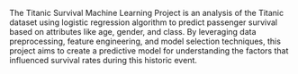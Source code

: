 The Titanic Survival Machine Learning Project is an analysis of the Titanic dataset using logistic regression algorithm to predict passenger survival based on attributes like age, gender, and class. By leveraging data preprocessing, feature engineering, and model selection techniques, this project aims to create a predictive model for understanding the factors that influenced survival rates during this historic event.
